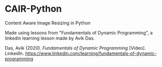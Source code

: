 # CAIR-Python
Content Aware Image Resizing in Python

Made using lessons from "Fundamentals of Dynamic Programming", a linkedin learning lesson made by Avik Das.

Das, Avik (2020). _Fundamentals of Dynamic Programming_ [Video]. LinkedIn.
	https://www.linkedin.com/learning/fundamentals-of-dynamic-programming
